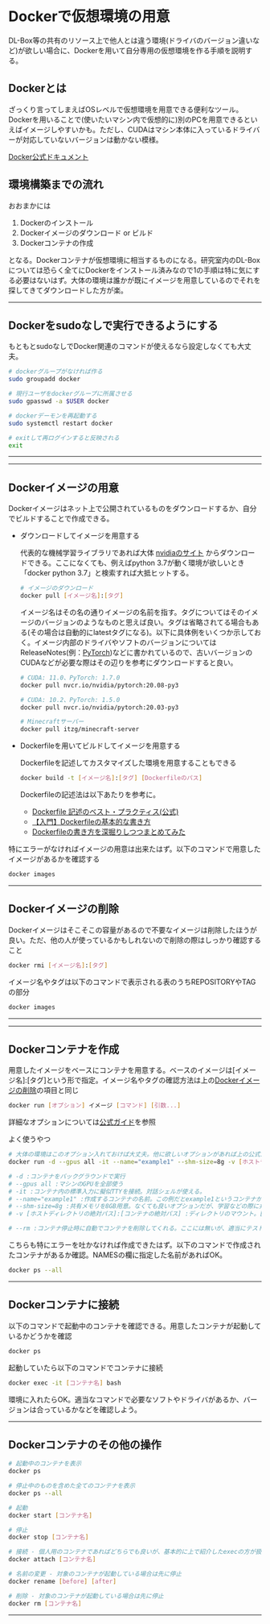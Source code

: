 # Dockerで仮想環境の用意

DL-Box等の共有のリソース上で他人とは違う環境(ドライバのバージョン違いなど)が欲しい場合に、Dockerを用いて自分専用の仮想環境を作る手順を説明する。

## Dockerとは

ざっくり言ってしまえばOSレベルで仮想環境を用意できる便利なツール。Dockerを用いることで(使いたいマシン内で仮想的に)別のPCを用意できるといえばイメージしやすいかも。ただし、CUDAはマシン本体に入っているドライバーが対応していないバージョンは動かない模様。

[Docker公式ドキュメント](https://docs.docker.jp/engine/reference/commandline/index.html#id8)

## 環境構築までの流れ

おおまかには

1. Dockerのインストール
1. Dockerイメージのダウンロード or ビルド
1. Dockerコンテナの作成

となる。Dockerコンテナが仮想環境に相当するものになる。研究室内のDL-Boxについては恐らく全てにDockerをインストール済みなので1の手順は特に気にする必要はないはず。大体の環境は誰かが既にイメージを用意しているのでそれを探してきてダウンロードした方が楽。

---

## Dockerをsudoなしで実行できるようにする

もともとsudoなしでDocker関連のコマンドが使えるなら設定しなくても大丈夫。

```bash
# dockerグループがなければ作る
sudo groupadd docker

# 現行ユーザをdockerグループに所属させる
sudo gpasswd -a $USER docker

# dockerデーモンを再起動する
sudo systemctl restart docker

# exitして再ログインすると反映される
exit
```

---
---

## Dockerイメージの用意

Dockerイメージはネット上で公開されているものをダウンロードするか、自分でビルドすることで作成できる。

- ダウンロードしてイメージを用意する

  代表的な機械学習ライブラリであれば大体
  [nvidiaのサイト](https://ngc.nvidia.com/catalog/containers/)
  からダウンロードできる。ここになくても、例えばpython 3.7が動く環境が欲しいとき「docker python 3.7」と検索すれば大抵ヒットする。

  ```bash
  # イメージのダウンロード
  docker pull [イメージ名]:[タグ]
  ```

  イメージ名はその名の通りイメージの名前を指す。タグについてはそのイメージのバージョンのようなものと思えば良い。タグは省略されてる場合もある(その場合は自動的にlatestタグになる)。以下に具体例をいくつか示しておく。イメージ内部のドライバやソフトのバージョンについてはReleaseNotes(例：[PyTorch](https://docs.nvidia.com/deeplearning/frameworks/pytorch-release-notes/index.html))などに書かれているので、古いバージョンのCUDAなどが必要な際はその辺りを参考にダウンロードすると良い。

  ```bash
  # CUDA: 11.0、PyTorch: 1.7.0
  docker pull nvcr.io/nvidia/pytorch:20.08-py3

  # CUDA: 10.2、PyTorch: 1.5.0
  docker pull nvcr.io/nvidia/pytorch:20.03-py3

  # Minecraftサーバー
  docker pull itzg/minecraft-server
  ```

- Dockerfileを用いてビルドしてイメージを用意する

  Dockerfileを記述してカスタマイズした環境を用意することもできる

  ```bash
  docker build -t [イメージ名]:[タグ] [Dockerfileのパス]
  ```

  Dockerfileの記述法は以下あたりを参考に。

  - [Dockerfile 記述のベスト・プラクティス(公式)](https://docs.docker.jp/engine/userguide/eng-image/dockerfile_best-practices.html)
  - [【入門】Dockerfileの基本的な書き方](https://techblog.recochoku.jp/1022)
  - [Dockerfileの書き方を深掘りしつつまとめてみた](https://qiita.com/yuta-ushijima/items/4633fb69c0540fc22ccb)

特にエラーがなければイメージの用意は出来たはず。以下のコマンドで用意したイメージがあるかを確認する

```bash
docker images
```

---

## Dockerイメージの削除 <a name="rmi"></a>

Dockerイメージはそこそこの容量があるので不要なイメージは削除したほうが良い。ただ、他の人が使っているかもしれないので削除の際はしっかり確認すること

```bash
docker rmi [イメージ名]:[タグ]
```

イメージ名やタグは以下のコマンドで表示される表のうちREPOSITORYやTAGの部分

```bash
docker images
```

---
---

## Dockerコンテナを作成

用意したイメージをベースにコンテナを用意する。ベースのイメージは[イメージ名]:[タグ]という形で指定。イメージ名やタグの確認方法は上の[Dockerイメージの削除](#rmi)の項目と同じ

```bash
docker run [オプション] イメージ [コマンド] [引数...]
```

詳細なオプションについては[公式ガイド](https://docs.docker.jp/engine/reference/commandline/run.html)を参照

よく使うやつ

```bash
# 大体の環境はこのオプション入れておけば大丈夫。他に欲しいオプションがあれば上の公式ガイドとかを参考に。
docker run -d --gpus all -it --name="example1" --shm-size=8g -v [ホストディレクトリの絶対パス]:[コンテナの絶対パス] [イメージ名]:[タグ]

# -d :コンテナをバックグラウンドで実行
# --gpus all :マシンのGPUを全部使う
# -it :コンテナ内の標準入力に擬似TTYを接続。対話シェルが使える。
# --name="example1" :作成するコンテナの名前。この例だとexample1というコンテナが作成される。作る際は自分の名前を入れるなど分かりやすくしよう。当たり前だが他のコンテナと被らないように。
# --shm-size=8g :共有メモリを8GB用意。なくても良いオプションだが、学習などの際に共有メモリが足りない的なエラーを吐く可能性が高くなる。大体は8GBで足りるが、それでも足りなかったら適当に増やせばOK。
# -v [ホストディレクトリの絶対パス]:[コンテナの絶対パス] :ディレクトリのマウント。[ホストディレクトリの絶対パス]に自分のプログラムやデータがあるディレクトリを指定することで、Docker内では[コンテナの絶対パス]でアクセスできる。極力他人のデータが入ってる場所や共有ディレクトリは指定しないように。逆にここを設定しないとマシンに入ってるデータが扱えなくて色々困ると思う。

# --rm :コンテナ停止時に自動でコンテナを削除してくれる。ここには無いが、適当にテストがてらコンテナを立てて後で削除するとかであれば、このオプションを入れておくことで削除の手間が省ける。
```

こちらも特にエラーを吐かなければ作成できたはず。以下のコマンドで作成されたコンテナがあるか確認。NAMESの欄に指定した名前があればOK。

```bash
docker ps --all
```

---

## Dockerコンテナに接続

以下のコマンドで起動中のコンテナを確認できる。用意したコンテナが起動しているかどうかを確認

```bash
docker ps
```

起動していたら以下のコマンドでコンテナに接続

```bash
docker exec -it [コンテナ名] bash
```

環境に入れたらOK。適当なコマンドで必要なソフトやドライバがあるか、バージョンは合っているかなどを確認しよう。

---

## Dockerコンテナのその他の操作

```bash
# 起動中のコンテナを表示
docker ps

# 停止中のものを含めた全てのコンテナを表示
docker ps --all

# 起動
docker start [コンテナ名]

# 停止
docker stop [コンテナ名]

# 接続 - 個人用のコンテナであればどちらでも良いが、基本的に上で紹介したexecの方が扱いやすい
docker attach [コンテナ名]

# 名前の変更 - 対象のコンテナが起動している場合は先に停止
docker rename [before] [after]

# 削除 - 対象のコンテナが起動している場合は先に停止
docker rm [コンテナ名]
```

---
